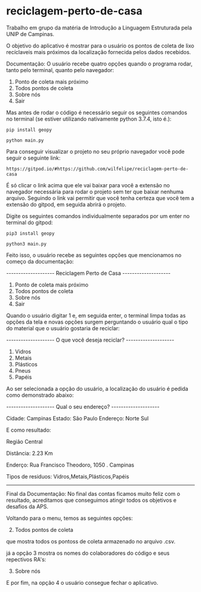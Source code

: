 # reciclagem-perto-de-casa
Trabalho em grupo da matéria de Introdução a Linguagem Estruturada pela UNIP de Campinas.

O objetivo do aplicativo é mostrar para o usuário os pontos de coleta de lixo recíclaveis mais próximos da localização fornecida pelos dados recebidos.

Documentação: O usuário recebe quatro opções quando o programa rodar, tanto pelo terminal, quanto pelo navegador:

1. Ponto de coleta mais próximo
2. Todos pontos de coleta
3. Sobre nós
4. Sair

 Mas antes de rodar o código é necessário seguir os seguintes comandos no terminal (se estiver utilizando nativamente python 3.7.4, isto é.):

	pip install geopy

	python main.py

Para conseguir visualizar o projeto no seu próprio navegador você pode seguir o seguinte link:

	https://gitpod.io/#https://github.com/wilfelipe/reciclagem-perto-de-casa
	
É só clicar o link acima que ele vai baixar para você a extensão no navegador necessária para rodar o projeto sem ter que baixar nenhuma arquivo. Seguindo o link vai permitir que você tenha certeza que você tem a extensão do gitpod, em seguida abrirá o projeto.

Digite os seguintes comandos individualmente separados por um enter no terminal do gitpod:

	pip3 install geopy

	python3 main.py
	
Feito isso, o usuário recebe as seguintes opções que mencionamos no começo da documentação:

-------------------- Reciclagem Perto de Casa --------------------

1. Ponto de coleta mais próximo
2. Todos pontos de coleta
3. Sobre nós
4. Sair


Quando o usuário digitar 1 e, em seguida enter, o terminal limpa todas as opções da tela e novas opções surgem perguntando o usuário qual o tipo do material que o usuário gostaria de reciclar:
	
-------------------- O que você deseja reciclar? --------------------

1. Vidros
2. Metais
3. Plásticos
4. Pneus
5. Papéis 


Ao ser selecionada a opção do usuário, a localização do usuário é pedida como demonstrado abaixo:



-------------------- Qual o seu endereço? --------------------

Cidade: Campinas
Estado: São Paulo
Endereço: Norte Sul

E como resultado:

Região Central


Distância:  2.23 Km


Enderço:  Rua Francisco Theodoro, 1050 . Campinas


Tipos de residuos:  Vidros,Metais,Plásticos,Papéis


---------------------------

Final da Documentação: No final das contas ficamos muito feliz com o resultado, acreditamos que conseguimos atingir todos os objetivos e desafios da APS.

Voltando para o menu, temos as seguintes opções:

2. Todos pontos de coleta

que mostra todos os pontoss de coleta armazenado no arquivo .csv.

já a opção 3 mostra os nomes do colaboradores do código e seus repectivos RA's:

3. Sobre nós

E por fim, na opção 4 o usuário consegue fechar o aplicativo.
